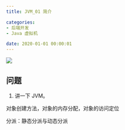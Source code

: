 ```yaml
---
title: JVM_01 简介

categories:
- 后端开发
- Java 虚拟机

date: 2020-01-01 00:00:01
---
```


![](https://img2020.cnblogs.com/blog/1846149/202004/1846149-20200401105306155-3084373.png)

## 问题
1. 讲一下 JVM。

对象创建方法，对象的内存分配，对象的访问定位

分派：静态分派与动态分派

